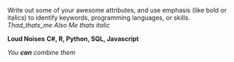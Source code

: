 Write out some of your awesome attributes, and use emphasis (like bold or italics) to identify keywords, programming languages, or skills. 
*Thad_thats_me*
_Also Me thats italic_

**Loud Noises**
__C#, R, Python, SQL, Javascript__

_You **can** combine them_
